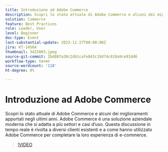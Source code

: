 ```yaml
---
title: Introduzione ad Adobe Commerce
description: Scopri lo stato attuale di Adobe Commerce e alcuni dei miglioramenti apportati negli ultimi anni. Adobe Commerce è una soluzione aziendale moderna che si adatta a più settori e casi d’uso. Questa discussione in tempo reale è rivolta a diversi clienti esistenti e a come hanno utilizzato Adobe Commerce per completare la loro esperienza di e-commerce.
solution: Commerce
feature: Best Practices
role: Leader, User
level: Beginner
doc-type: Event
last-substantial-update: 2023-11-27T00:00:00Z
jira: KT-14564
thumbnail: 3425803.jpeg
source-git-commit: 2bd88fa38c2db1cafe843c19d74c810a9ce91dd6
workflow-type: tm+mt
source-wordcount: '118'
ht-degree: 0%

---
```



# Introduzione ad Adobe Commerce

Scopri lo stato attuale di Adobe Commerce e alcuni dei miglioramenti apportati negli ultimi anni. Adobe Commerce è una soluzione aziendale moderna che si adatta a più settori e casi d’uso. Questa discussione in tempo reale è rivolta a diversi clienti esistenti e a come hanno utilizzato Adobe Commerce per completare la loro esperienza di e-commerce.

>[!VIDEO](https://video.tv.adobe.com/v/3425803/?learn=on)
